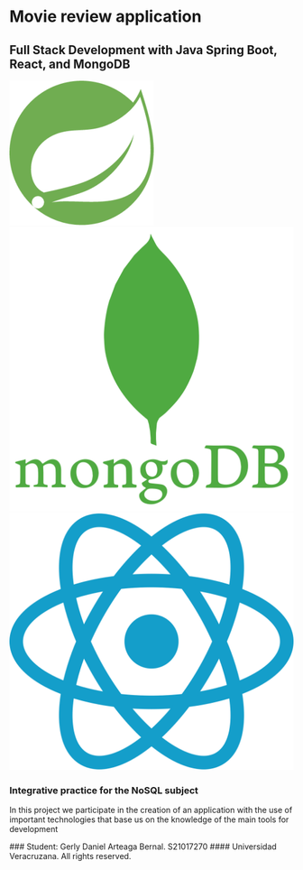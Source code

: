 # Movie review application 
## Full Stack Development with Java Spring Boot, React, and MongoDB
![](./imgs/spring.png)
![](./imgs/mongodb.png)
![](./imgs/react.png)
### Integrative practice for the NoSQL subject
<p>In this project we participate in the creation of an application with the use of important technologies 
  that base us on the knowledge of the main tools for development</p>
### Student: Gerly Daniel Arteaga Bernal. S21017270
#### Universidad Veracruzana. All rights reserved.
